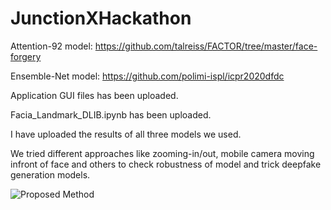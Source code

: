 # JunctionXHackathon

Attention-92 model:
https://github.com/talreiss/FACTOR/tree/master/face-forgery

Ensemble-Net model:
https://github.com/polimi-ispl/icpr2020dfdc

Application GUI files has been uploaded.

Facia_Landmark_DLIB.ipynb has been uploaded.

I have uploaded the results of all three models we used. 

We tried different approaches like zooming-in/out, mobile camera moving infront of face and others to 
check robustness of model and trick deepfake generation models.

![Proposed Method]([/path/to/image.jpg](https://github.com/LeoRafiFaisal/JunctionXHackathon/blob/Results/proposed_meth.png)https://github.com/LeoRafiFaisal/JunctionXHackathon/blob/Results/proposed_meth.png)


